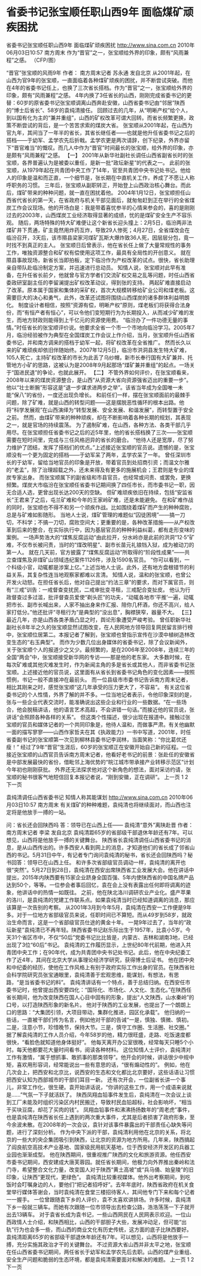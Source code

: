 # 省委书记张宝顺任职山西9年 面临煤矿顽疾困扰

省委书记张宝顺任职山西9年 面临煤矿顽疾困扰
http://www.sina.com.cn  2010年06月03日10:57  南方周末
作为“晋官”之一，张宝顺给外界的印象，颇有“风雨兼程”之感。 （CFP/图）

“晋官”张宝顺的风雨9年
作者： 南方周末记者 苏永通 发自北京
从2001年起，在山西为官9年的张宝顺，一直面临着各种煤矿顽疾的困扰，并不断尝试突破。而他在4年的省委书记任上，也换了三次省长搭档。作为“晋官”之一，张宝顺给外界的印象，颇有“风雨兼程”之感。
4年内换了3任省长的山西，刚刚完成省委书记的更替：60岁的原省委书记张宝顺调离山西奔赴安徽，山西省委书记由“邻居”陕西的“博士后省长”、58岁的袁纯清接任。
回顾过去的几年，从“明晰产权”给个人，到以国有化为主的“兼并重组”，山西的矿权改革可谓大回转。而省长频繁更换，政策不断尝试的背后，是一个苦苦求索的煤炭大省。
张宝顺从2001年起，在山西为官九年，其间当了一年半的省长，其省长继任者——也就是他升任省委书记之后的搭档——于幼军、孟学农先后折戟。孟学农更是两次请辞，创下纪录，外界亦留下“晋官难当”的慨叹。而几人中作为“晋官”时间最长的张宝顺，给外界的印象，亦是颇有“风雨兼程”之感。
【一】
2001年从新华社副社长调任山西省副省长时的张宝顺，各界普遍认为是被委以重任，是新一批“政坛新星”的代表之一。
此前的张宝顺，从1979年起在共青团中央工作了14年，官至共青团中央书记处书记。他给人的印象是温和而正直，一个细节是，张长期在中直机关工作，养成了不愿让人称呼职务的习惯。
三年后，张宝顺从副职转正，开始登上山西政治核心舞台。而此后，煤矿带来的种种问题，就一直在困扰着他。
2004年1月12日，张宝顺担任山西省代省长的第一天，在省政府与机关干部见面后，就匆匆赶到正在举行的全省煤炭工作会议现场。他的开场白是：我是带着喜忧参半的心情来参会的，喜的是刚刚过去的2003年，山西煤炭工业经济取得显著的成绩，忧的是煤矿安全生产不容乐观。
随后，两场特殊的特大矿难便让这个新省长迎头撞上：2月5日，临汾两非法煤矿井下贯通，矿主竟然用炸药互炸，导致29人惨死；4月27日，全省煤改会在临汾召开，3天后，该市隰县梁家河煤矿瓦斯大爆炸致36人死，因层层分包，竟一时找不到真正的主人。
张宝顺日后曾表示，他在省长任上做了大量常规性的事务工作，唯独资源整合和矿权有偿使用这项工作，最具有全局性的开创意义。
就在隰县事故现场，新省长当即拍板，定下临汾作为产权改革的试点。很快，省长助理亲自带队赴临汾制定方案，并迅速进行总动员。
知情人说，张宝顺对此早有准备，在升任省长前夕，他就曾与官方学者们交流矿权交易之乱等问题，时任山西省委政研室副主任的李留澜提出矿权改革动议，得到张的支持。
两起矿难直接启动了改革。原本属于国家和集体的采矿权，首次大规模转移给矿业公司和煤老板。这需要巨大的决心和勇气，此外，改革还试图将围绕山西煤炭的诸多群体利益明朗化。
制度设计者相信，按照“资源有偿，明晰产权”原则，煤老板们将获得合法身份，而“有恒产者有恒心”，可以令他们变短期行为为长期投入，从而减少矿难的发生，而地方财政则能得到上千亿元的资源使用费。
“临汾办了一件功德无量的事情。”时任省长的张宝顺评价说。他要求全省一个市一个市地向临汾学习。2005年7月，临汾经验被作为典型在全国煤炭工作会议上作介绍，当月，张宝顺升任山西省委书记，并和南方调来的搭档于幼军一起，将矿权改革在全省推广。
然而长久以来的矿难顽疾却依旧伴随始终。2007年12月5日，临汾市洪洞县发生特大矿难，105人死亡，主持矿权改革的市长为此丢了乌纱帽，新市长奉行国有大矿兼并、托管地方小矿的思路，这被认为是2008年9月起那场“煤矿兼并重组”的起点。一场关于“国进民退”的争论，也就此展开。
【二】
不管外界如何评价，在张宝顺看来，2008年以来的煤炭资源整合，是山西“从资源大省向资源强省迈出的重要一步”。他以“壮士断腕”形容这是“退一步谋求进两步之举”。该省当年成为全国唯一未能“保八”的省份，一度还出现负增长。
和前任们一样，摆在张宝顺面前的最棘手问题，除了矿难，就是山西的转型问题——这是摆脱恶性循环的根本出路。他将“科学发展观”在山西演绎为“转型发展、安全发展、和谐发展”，而转型置于安全之前。
然而，由煤矿带来的种种顽疾，却在不断影响着各种长期的规划，其表现之一，就是官场的持续震荡。
为了遏制矿难，在山西，各种方法、各类干部几乎用尽。在张宝顺担任省委书记之后的近5年里，他的省长搭档换了三次——张宝顺需要在短时间里，完成与三任风格迥异的省长的磨合。
“他待人还是宽厚，尽了努力维护了团结，发挥了搭档们的优点。”上述接近张宝顺的官员说。遗憾的是，张宝顺没有一个更为固定的搭档——于幼军呆了两年，孟学农呆了一年。
曾任深圳市长的于幼军，留给当地官员的印象是开放，带着官员到处招商引资；而温文尔雅的“老孟”，除了治理超载之外，还未来得及有更多的施展机会；王君则是专业的煤炭专家出身。
而张宝顺属下的副省级和市县官员，也经常或问责、或罢免，更换频繁。煤炭大市临汾在张宝顺任省委书记期间换了四任市长，而市委书记一职，因无合适人选，更曾出现长达200天的空缺。
但矿难顽疾依旧在持续，包括“安监省长”王君来了之后，屯兰矿难和今年的王家岭矿难，还是未能避免。
在和矿难作战的同时，张宝顺也不得不和另一个顽疾作战。比如围绕着煤矿而产生的种种腐败，总是与矿难如影随形。
当地人士说，煤矿管理的难题似“囚徒困境”——搞一刀切，不科学；不搞一刀切，腐败空间大；更重要的是，各种改革措施——从产权改革到后来的整合，在实际执行中，因为基层官员的种种利益纠葛，都有走形变味的案例。
一场声势浩大的“煤焦反腐运动”由此拉开，分水岭亦是此前的洪洞“12·5”矿难，不仅市长被问责，当时的“煤改明星”、副市长苗元礼锒铛入狱，成为被动刀的第一人。
就在几天前，官方披露了“煤焦反腐运动”所取得的“阶段性成果”——共立查煤焦及非煤矿山领域违纪案件1126件，涉及1590名官员。
“你可以看到，一个科级小官，动辄都是涉案上亿。”上述当地人士说。此外，还有地方盘根错节的利益关系，其复杂性连当地观察家都难以言清。
知情人说，温和的张宝顺，也曾公开发火动怒。在担任省长后，他对自己提出“约法三章”的要求，而对下属官员，则有“三戒”训告：一戒督查变扰民，二戒审批变寻租，三戒配合变扯皮。
他认为行政督查过多过滥，批评督查员爱使“剃头匠”的功夫，“动辄各地市‘平推’一遍，动辄把市长、副市长喊出来，人家不抽出身来作汇报、陪你几杯酒，你还不高兴，给人家打低分。”他还批评“寻租行为”是典型的“没出息”，胸襟狭窄，器量不大。
【三】
最近几年，亦是山西各类矛盾凸显之时，舆论形象遭受严峻考验。
曾任职新华社副社长8年半之久的张宝顺显然试图改变，在人民网地方领导回复网民留言排行榜中，张宝顺位居第二。本报记者了解到，张宝顺也曾指示宣传在沙漠中植树造林改变生态的“右玉典型”。
而作为少数几位出身媒体的省委书记，除了会议新闻外，关于张宝顺个人的报道少之又少。最频繁的，是在2006年至2008年，连续三年的全国“两会”中，张宝顺接受新华网的专访——那是他的老东家。
大多数时候，在每次矿难或其他灾难发生时，作为新闻主角的多是省长或其他人，而非省委书记张宝顺。上述接近他的官员说，这里面有从省长到省委书记角色的变化因素——按照惯例，书记一般不直接冲在最前头。
而一位县级市市委书记告诉南方周末记者，相比其刚来之时，感觉张宝顺“这几年承受的压力更大了，不容易”。
有关这位省委书记的个人性情，外界了解的并不多。一位当地记者表示，令他印象深刻的是，张与一些企业代表交流时，能准确说出这些企业和行业的一些数据。“在一些场合，他会脱稿讲话，他的语言艺术高超，不会讲错一句话。”而接近他的官员说，张讲话“会照顾各种各样的关系”。
但这类个性描述，很少出现在报道中。接触过张宝顺的官员和媒体记者的一个共同印象是，他待人温和，而做事严肃。有关他幽默一面的描写寥寥——山西作家哲夫在其《执政能力》一书中写道，2001年，时任省委副书记的张宝顺第一次见到柳林县委书记李润林，当面笑称：“你比葛优还瘦！”
经过了9年“晋官”生涯后，60岁的张宝顺正在安徽开始自己新的征程。一位接近张宝顺的山西官员告诉南方周末记者，他看好老书记的前景：张赴任的安徽省是中部发展最快的省份，借毗邻上海优势的“皖江城市带承接产业转移示范区”计划今年初也刚刚获批。
外界还无法探求他对这个新角色的想法，面对采访约请，张宝顺的秘书很客气地短信回复本报记者说，“刚到安徽，正在调研”。
上一页
1
2
下一页

袁纯清调任山西省委书记 知情人称其能谋划
http://www.sina.com.cn  2010年06月03日10:57  南方周末
有关煤矿的种种难题，袁纯清也将继续面对，而山西也注定将是他放手一搏的一站。

问：省长还会回陕西吗 答：领导已在山西上任——
袁纯清“意外”离陕赴晋
作者： 南方周末记者 李梁 发自北京
袁纯清距65岁的省部级干部退休年龄还有7年。可以想见，山西将是他放手一搏的关键舞台。
陕西省长袁纯清调任山西省委书记的消息，是从山西传出的。许多西安人看到网上的消息，才知道他们的省长成了邻省山西的书记。5月31日中午，有记者专门询问袁纯清的秘书，省长还会回陕西吗？秘书回答：领导已在山西上任。
和许多次省部级官员调动一样，袁纯清的离开也很“突然”。5月27日到28日，袁纯清在西安出席陕西省工业发展大会。他在讲话中提出，2015年内陕西要有15家企业跻身全国百强、5年内使陕西省的中国名牌产品达到50个，等等。一位参会者事后回忆，袁在会上没有表露出任何即将调离的迹象，他讲话中的热情一如既往。
之前，他在陕北洛川调研农业产业化。盛产苹果的洛川，是袁纯清的党建工作联系点。如果袁纯清当时已经知道调离的消息，那应该算是一次告别的考察。
从2001年3月到今年5月，袁纯清在西安一工作便是9年多。对于一位地方省部级官员来说，任职时间已不算短。而从49岁到58岁，就政治生命而言，这是一个省部级官员仕途的黄金十年。
一晃9年过去了，当年的“政坛新星”袁纯清已不再年轻。陕西省委书记赵乐际出生于1957年，比袁小5岁。今天31个省区市中，不仅“50后”党委书记比比皆是，内蒙古、吉林和湖南3地，已经出现了3位“60后”书记。
袁纯清的工作履历显示，上世纪80年代前期，他进入共青团中央工作；在90年代，成为共青团中央书记处书记。此后，他在中央纪委工作了近4年，其间在北京大学从事理论经济学研究，获得博士后证书。
他在团中央和中纪委的经历，使他在工作风格上有别于政府实际工作出身的官员。在陕西省社会科学院研究员张宝通眼里，袁纯清善于宏观思维，能谋划，有想法，有思路，“是当省委书记的料”。
袁纯清讲话有一个特点，善于总结归纳。在西安任市委书记时，他曾提出西安要四化：“国际化、市场化、人文化、生态化。”在陕西任省长期间，他为改变陕西在国人心目中固有的形象，提出“人文陕西，山水秦岭”的口号，以打造陕西形象的新名片。
他对于陕西的工业发展，也提出了一个朗朗上口的思路：“大集团引领，大项目带动，集群化推进，园区化承载”。
他归纳的一些话，一直被干部们传为名言，例如他对干部的告诫“一是，慎独、慎微、慎初。二是，注意小节，珍惜晚节，保持大节。三是，慎守工作圈、生活圈、社交圈。”
据了解袁纯清的工作人员介绍，今年58岁的他，精力很旺盛，走路、吃饭速度都很快，“看脸色就知道他身体挺好”。
他每天离开办公室很晚，经常每天只睡5个小时。每天他都要花大量时间看书，阅读各种材料。
这位知情人士评价，袁纯清对工作有激情，“属于想抓事、敢抓事的那类领导”。他开会的时候，讲话很少中规中矩，喜欢用形容词，经常能说出一些有意思的话，“很有煽动性的”。
例如，他在几次会上，把西安和北京比，说西安的生态和文化都比北京要好，这些话语让习惯把西安认知为西部城市的干部们耳目一新。
还有次开会，一位副省长讲一个事儿，非常工作化，很生硬。袁开始讲话说，“你讲的这些工作，用一个成语来说就是……”气氛一下子就活跃了。
陕西凤翔血铅事件发生后，袁纯清在一次会议上谈到工厂未能及时组织污染区内村民搬迁，导致村民血铅超标，社会影响坏，“相当于买块豆腐，却花了买肉的钱”。
凤翔血铅事件和沸沸扬扬数年的“周老虎”事件，也是袁纯清在陕西省长任上遇到的两次重大事件，尤其是后者损害了政府形象，至今余波未散。在2008年的一次会议，袁针对该事件暴露出的干部责任心缺失等问题，进行了深刻分析。
作为中央下派的干部，袁纯清利用他在北京的关系，将北京的一些大的央企集团吸引到陕西，让北京的资源为地方所用。几年来，陕西搞起了阎良航空高技术产业基地、国家级民用航天基地，位于西安经济开发区的兵器工业园也渐渐成型。
他在陕西期间，很重视推广陕西的文化和旅游资源。他任西安市委书记期间，西安建成大唐芙蓉园。就任省长期间，他极力向外界推出秦岭和法门寺，希望整合文化力量，改变国人对于陕西“黄土高坡”或“兵马俑、始皇陵”的旧印象，让陕西“更现代，更绿色”。
袁纯清比较重视媒体。他外出考察期间，到吃饭时会叮嘱身边的人，要他们“把记者招呼好”。去年年底时，陕西省政府在机关食堂举行媒体答谢会，当时袁纯清在食堂三楼招待客人，其间他专门下来和每个记者一一握手。
一位曾跟随袁下乡的人评价，袁不太喜欢讲排场。许多时候，袁纯清下乡一般就三辆车。而她有次跟随一位市领导出去检查公路，浩浩荡荡一下子就开出去13辆车。
对于袁省长成为袁书记，一些山西网民在人民网表示欢迎。一位山西政情人士介绍，和陕西相比，山西的干部胆子大些，发展冲动足，但可能“出轨”行为也会多一些，而山西的商业文化有历史传统，这方面的底子比陕西要好。
袁纯清距离65岁的省部级干部退休年龄还有7年。可以想见，山西将是他放手一搏，充分实施其政治才干的关键舞台。
不过资源大省山西并非太平之地，张宝顺在任山西省委书记期间，两任省长于幼军和孟学农先后去职。山西的煤产业重组、安全生产问题和脆弱的生态环境，都是袁纯清需要面对和解决的难题。
上一页
1
2
下一页

